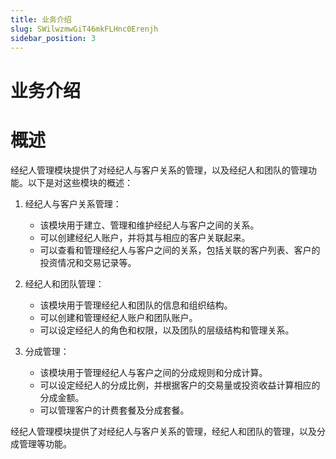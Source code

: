 ```yaml
---
title: 业务介绍
slug: SWilwzmwGiT46mkFLHnc0Erenjh
sidebar_position: 3
---
```



# 业务介绍

# 概述

经纪人管理模块提供了对经纪人与客户关系的管理，以及经纪人和团队的管理功能。以下是对这些模块的概述：

1. 经纪人与客户关系管理：
    - 该模块用于建立、管理和维护经纪人与客户之间的关系。
    - 可以创建经纪人账户，并将其与相应的客户关联起来。
    - 可以查看和管理经纪人与客户之间的关系，包括关联的客户列表、客户的投资情况和交易记录等。

2. 经纪人和团队管理：
    - 该模块用于管理经纪人和团队的信息和组织结构。
    - 可以创建和管理经纪人账户和团队账户。
    - 可以设定经纪人的角色和权限，以及团队的层级结构和管理关系。

3. 分成管理：
    - 该模块用于管理经纪人与客户之间的分成规则和分成计算。
    - 可以设定经纪人的分成比例，并根据客户的交易量或投资收益计算相应的分成金额。
    - 可以管理客户的计费套餐及分成套餐。

经纪人管理模块提供了对经纪人与客户关系的管理，经纪人和团队的管理，以及分成管理等功能。


